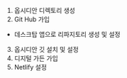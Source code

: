 1. 옵시디안 디렉토리 생성
2. Git Hub  가입
 + 데스크탑 앱으로 리파지토리 생성 및 설정
3. 옵시디안 깃 설치 및 설정
4. 디지털 가든 가입
5. Netlify 설정